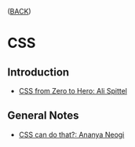 ([BACK](https://github.com/bob-fornal/frontend-resources/blob/master/README.md))
# CSS
## Introduction
* [CSS from Zero to Hero: Ali Spittel](https://dev.to/aspittel/css-from-zero-to-hero-3o16)

## General Notes
* [CSS can do that?: Ananya Neogi](https://dev.to/ananyaneogi/css-can-do-that-18g7)

